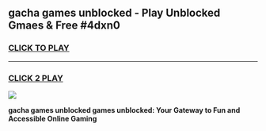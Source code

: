 
## gacha games unblocked - Play Unblocked Gmaes & Free #4dxn0
<h3>
<a href="https://premium.freeplayer.one?title=gacha_games_unblocked&ref=03M">CLICK TO PLAY</a></h3>
<hr>

<h3>
<a href="https://premium.freeplayer.one?title=gacha_games_unblocked&ref=03M">CLICK 2 PLAY</a>
  
</h3>

<a href="https://premium.freeplayer.one?title=gacha_games_unblocked&ref=03M"><img src="https://clearcache.store/games.png"></a>


**gacha games unblocked games unblocked: Your Gateway to Fun and Accessible Online Gaming**
